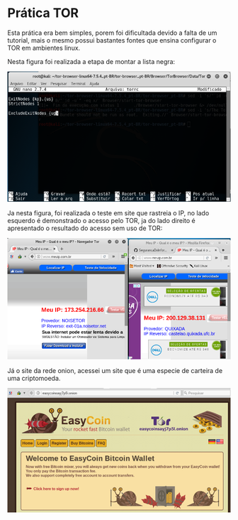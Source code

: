 # Prática TOR

Esta prática era bem simples, porem foi dificultada devido a falta de um tutorial, mais o mesmo possui bastantes fontes que ensina configurar o TOR em ambientes linux.

Nesta figura foi realizada a etapa de montar a lista negra:

![img](img/01.png)

Ja nesta figura, foi realizada o teste em site que rastreia o IP, no lado esquerdo é demonstrado o acesso pelo TOR, ja do lado direito é apresentado o resultado do acesso sem uso de TOR:

![img](img/02.png)

Já o site da rede onion, acessei um site que é uma especie de carteira de uma criptomoeda.

![img](img/03.png)
